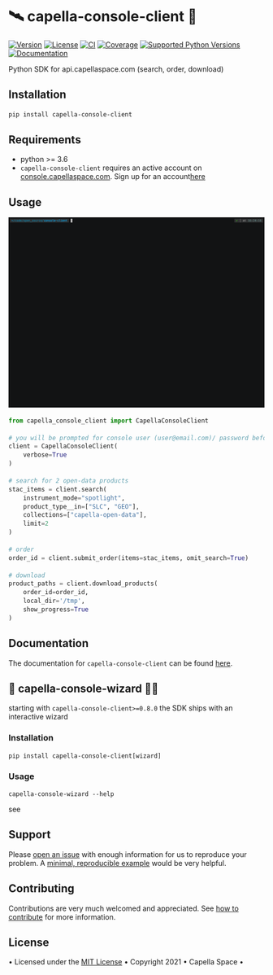 # 🛰️ capella-console-client 🐐

[![Version](https://img.shields.io/pypi/v/capella-console-client.svg)](https://pypi.org/project/capella-console-client/)
[![License](https://img.shields.io/pypi/l/capella-console-client.svg)](#)
[![CI](https://github.com/capellaspace/console-client/workflows/CI/badge.svg)](#)
[![Coverage](https://coveralls.io/repos/github/capellaspace/console-client/badge.svg?branch=main)](https://coveralls.io/github/capellaspace/console-client)
[![Supported Python Versions](https://img.shields.io/pypi/pyversions/capella-console-client.svg)](https://pypi.org/project/capella-console-client/)
[![Documentation](https://readthedocs.org/projects/capella-console-client/badge/?version=main)](https://capella-console-client.readthedocs.io)

Python SDK for api.capellaspace.com (search, order, download)


## Installation

```bash
pip install capella-console-client
```

## Requirements

* python >= 3.6
* `capella-console-client` requires an active account on [console.capellaspace.com](https://console.capellaspace.com/). Sign up for an account[here](https://console.capellaspace.com/user/register/)


## Usage

![Quickstart](docs/images/quickstart.gif)

```python
from capella_console_client import CapellaConsoleClient

# you will be prompted for console user (user@email.com)/ password before authenticating
client = CapellaConsoleClient(
    verbose=True
)

# search for 2 open-data products
stac_items = client.search(
    instrument_mode="spotlight",
    product_type__in=["SLC", "GEO"],
    collections=["capella-open-data"],
    limit=2
)

# order
order_id = client.submit_order(items=stac_items, omit_search=True)

# download
product_paths = client.download_products(
    order_id=order_id, 
    local_dir='/tmp',
    show_progress=True
)
```


## Documentation

The documentation for `capella-console-client` can be found [here](https://capella-console-client.readthedocs.io).

## 🧙‍ capella-console-wizard 🧙‍♂️
starting with `capella-console-client>=0.8.0` the SDK ships with an interactive wizard 

### Installation
```
pip install capella-console-client[wizard]
```

### Usage
```
capella-console-wizard --help
```

see 


## Support

Please [open an issue](https://github.com/capellaspace/console-client/issues/new)
with enough information for us to reproduce your problem.
A [minimal, reproducible example](https://stackoverflow.com/help/minimal-reproducible-example)
would be very helpful.

## Contributing

Contributions are very much welcomed and appreciated. See [how to contribute](https://capella-console-client.readthedocs.io/en/main/pages/contributors.html) for more information.


## License
• Licensed under the [MIT License](https://github.com/capellaspace/console-client/blob/master/LICENSE) • Copyright 2021 • Capella Space •
